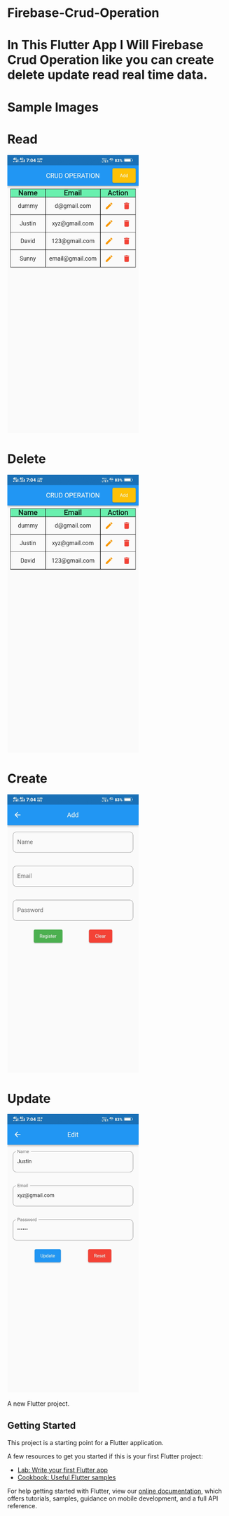 # Firebase-Crud-Operation


# In This Flutter App I Will Firebase Crud Operation like you can create delete update read real time data.

# Sample Images

# Read

<img width="300" src="https://github.com/Justin-roy/Firebase-Crud-Operation/blob/master/crud%20screenshots/Read.jpg"> 

# Delete 

<img width="300"  src="https://github.com/Justin-roy/Firebase-Crud-Operation/blob/master/crud%20screenshots/Delete.jpg"> 

# Create 

<img width="300"  src="https://github.com/Justin-roy/Firebase-Crud-Operation/blob/master/crud%20screenshots/Create.jpg"> 

# Update 

<img width="300" src="https://github.com/Justin-roy/Firebase-Crud-Operation/blob/master/crud%20screenshots/Update.jpg"> 
















A new Flutter project.

## Getting Started

This project is a starting point for a Flutter application.

A few resources to get you started if this is your first Flutter project:

- [Lab: Write your first Flutter app](https://flutter.dev/docs/get-started/codelab)
- [Cookbook: Useful Flutter samples](https://flutter.dev/docs/cookbook)

For help getting started with Flutter, view our
[online documentation](https://flutter.dev/docs), which offers tutorials,
samples, guidance on mobile development, and a full API reference.
